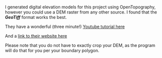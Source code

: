 I generated digital elevation models for this project using OpenTopography, however you could use a DEM raster from any other source.
I found that the ***GeoTiff*** format works the best.

They have a wonderful (three minute!) [Youtube tutorial here](https://youtu.be/f1m-qa-6YXo)

And a [link to their website here](https://portal.opentopography.org/datasets)

Please note that you do not have to exactly crop your DEM, as the program will do that for you per your boundary polygon.